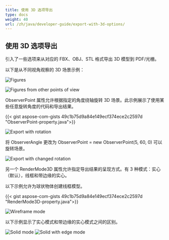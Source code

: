 ```yaml
---
title: 使用 3D 选项导出
type: docs
weight: 40
url: /zh/java/developer-guide/export-with-3d-options/
---
```


## **使用 3D 选项导出**

引入了一些选项来从对应的 FBX、OBJ、STL 格式导出 3D 模型到 PDF/光栅。

以下是从不同视角观察的 3D 场景示例：

![Figures](/cad/_assets/guide/3d/fig1.png)

![Figures from other points of view](/cad/_assets/guide/3d/fig2.png)

ObserverPoint 属性允许根据指定的角度绕轴旋转 3D 场景。此示例展示了使用某些任意旋转角度的代码和导出结果。

{{< gist aspose-com-gists 49c1b75d9a84e149ecf374ece2c2597d "ObserverPoint-property.java">}}

![Export with rotation](/cad/_assets/guide/3d/fig3.png)

将 ObserverAngle 更改为 ObserverPoint = new ObserverPoint(5, 60, 0) 可以旋转场景。

![Export with changed rotation](/cad/_assets/guide/3d/fig4.png)

另一个 RenderMode3D 属性允许指定导出结果的呈现方式。有 3 种模式：实心（默认），线框和带边缘的实心。

以下示例允许为球状物体创建线框模型。

{{< gist aspose-com-gists 49c1b75d9a84e149ecf374ece2c2597d "RenderMode3D-property.java">}}

![Wireframe mode](/cad/_assets/guide/3d/fig5.png)

以下示例显示了实心模式和带边缘的实心模式之间的区别。

![Solid mode](/cad/_assets/guide/3d/fig6.png)
![Solid with edge mode](/cad/_assets/guide/3d/fig7.png)
